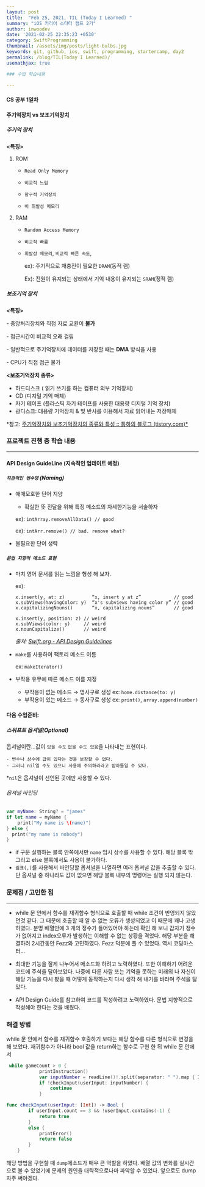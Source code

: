 ```yaml
---
layout: post
title:  "Feb 25, 2021, TIL (Today I Learned) "
summary: "iOS 커리어 스타터 캠프 2기"
author: inwoodev
date: '2021-02-25 22:35:23 +0530'
category: SwiftProgramming
thumbnail: /assets/img/posts/light-bulbs.jpg
keywords: git, github, ios, swift, programming, startercamp, day2
permalink: /blog/TIL(Today I Learned)/
usemathjax: true

### 수업 학습내용

---
```


#### **CS 공부 1일차**

#### 주기억장치 vs 보조기억장치

##### 주기억 장치

**<특징>**

1. ROM

   - `Read Only Memory`
   - `비교적 느림`

   - `항구적 기억장치`
   - `비 휘발성 메모리`

2. RAM

   - `Random Access Memory`

   - `비교적 빠름`

   - `휘발성 메모리`, `비교적 빠른 속도`, 

     ex): 주기적으로 재충전이 필요한 `DRAM`(동적 램)

     Ex): 전원이 유지되는 상태에서 기억 내용이 유지되는 `SRAM`(정적 램)

##### 보조기억 장치

**<특징>**

\- 중앙처리장치와 직접 자료 교환이 **불가**

\- 접근시간이 비교적 오래 걸림

\- 일반적으로 주기억장치에 데이터를 저장할 때는 **DMA** 방식을 사용

\- CPU가 직접 접근 불가



**<보조기억장치 종류>**

- 하드디스크 ( 읽기 쓰기를 하는 컴퓨터 외부 기억장치)
- CD (디지털 기억 매체)
- 자기 테이프 (플라스틱 자기 테이프를 사용한 대용량 디지털 기억 장치)
- 광디스크:  대용량 기억장치 & 빛 반사를 이용해서 자료 읽어내는 저장매체



*참고: [주기억장치와 보조기억장치의 종류와 특성 :: 틍하의 블로그 (tistory.com)*](https://kshman94.tistory.com/111)

### 프로젝트 진행 중 학습 내용

---

#### API Design GuideLine (지속적인 업데이트 예정)

##### `직관적인 변수명` (Naming)

- 애매모호한 단어 지양

  - 확실한 뜻 전달을 위해 특정 메소드의 자세한기능을 서술하자

  ex): `intArray.removeAllData() // good`

  ex): `intArr.remove() // bad. remove what?`

- 불필요한 단어 생략

##### `문법 지향적 메소드 표현`

- 마치 영어 문서를 읽는 느낌을 형성 해 보자.

  ex):

  ```
  x.insert(y, at: z)          “x, insert y at z”            // good
  x.subViews(havingColor: y)  “x's subviews having color y” // good
  x.capitalizingNouns()       “x, capitalizing nouns”       // good
  ```

  ```
  x.insert(y, position: z) // weird
  x.subViews(color: y)     // weird
  x.nounCapitalize()       // weird
  ```

  *출처: [Swift.org - API Design Guidelines](https://swift.org/documentation/api-design-guidelines/)*

- `make`를 사용하여 팩토리 메소드 이름

  ex: `makeIterator()`

- 부작용 유무에 따른 메소드 이름 지정

  * 부작용이 없는 메소드 → 명사구로 생성 ex: `home.distance(to: y)`
  * 부작용이 있는 메소드 → 동사구로 생성 ex: `print()`, `array.append(number)`

#### 다음 수업준비:

##### 스위프트 옵셔널(Optional)

옵셔널이란...값이 `있을 수도` `없을 수도 있음`을 나타내는 표현이다.

	- 변수나 상수에 값이 있다는 것을 보장할 수 없다.
	- 그러니 nil일 수도 있으니 사용에 주의하라라고 받아들일 수 있다.

*`nil`은 옵셔널이 선언된 곳에만 사용할 수 있다.



###### 옵셔널 바인딩

```swift
var myName: String? = "james"
if let name = myName {
	print("My name is \(name)")
} else {
  print("my name is nobody")
}
```

- if 구문 실행하는 블록 안쪽에서만 `name` 임시 상수를 사용할 수 있다. 해당 블록 밖 그리고 else 블록에서도 사용이 불가하다. 
- `쉼표(,)`를 사용해서 바인딩할 옵셔널을 나열하면 여러 옵셔널 값을 추출할 수 있다. 단 옵셔널 중 하나라도 값이 없으면 해당 블록 내부의 명령어는 실행 되지 않는다.

### 문제점 / 고민한 점

---

- while 문 안에서 함수를 재귀함수 형식으로 호출할 때 while 조건이 반영되지 않았던것 같다. 그 때문에 호출할 때 알 수 없는 오류가 생성되었고 이 때문에 꽤나 고생하였다. 분명 배열안에 3 개의 정수가 들어있어야 하는데 확인 해 보니 갑자기 정수가 없어지고 index오류가 발생하는 이해할 수 없는 상황을 격었다. 해당 부분을 해결하려 2시간동안 Fezz와 고민하였다. Fezz 덕분에 풀 수 있었다. 역시 코딩마스터...

- 최대한 기능을 잘게 나누어서 메소드화 하려고 노력하였다. 또한 이해하기 어려운 코드에 주석을 달아보았다. 나중에 다른 사람 또는 기억을 못하는 미래의 나 자신이 해당 기능을 다시 봤을 때 어떻게 동작하는지 다시 생각 해 내기를 바라며 주석을 달았다.
- API Design Guide를 참고하여 코드를 작성하려고 노력하였다. 문법 지향적으로 작성해야 한다는 것을 배웠다.

### 해결 방법

while 문 안에서 함수를 재귀함수 호출하기 보다는 해당 함수를 다른 형식으로 변경을 해 보았다. 재귀함수가 아니라 bool 값을 return하는 함수로 구현 한 뒤 while 문 안에서 

```swift
 while gameCount > 0 {
            printInstruction()
            var inputNumber = readLine()!.split(separator: " ").map { Int(String($0)) ?? -1 }
            if !checkInput(userInput: inputNumber) {
                continue
            }
```

```swift
func checkInput(userInput: [Int]) -> Bool {
        if userInput.count == 3 && !userInput.contains(-1) {
            return true
        }
        else {
            printError()
            return false
        }
    }
```

해당 방법을 구현할 때 `dump`메소드가 매우 큰 역할을 하였다. 배열 값의 변화를 실시간으로 볼 수 있었기에 문제의 원인을 대략적으로나마 파악할 수 있었다. 앞으로도 dump 자주 써야겠다.

